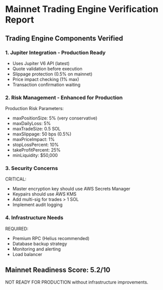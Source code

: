 # Mainnet Trading Engine Verification Report

## Trading Engine Components Verified

### 1. Jupiter Integration - Production Ready
- Uses Jupiter V6 API (latest)
- Quote validation before execution
- Slippage protection (0.5% on mainnet)
- Price impact checking (1% max)
- Transaction confirmation waiting

### 2. Risk Management - Enhanced for Production

Production Risk Parameters:
- maxPositionSize: 5% (very conservative)
- maxDailyLoss: 5%
- maxTradeSize: 0.5 SOL
- maxSlippage: 50 bps (0.5%)
- maxPriceImpact: 1%
- stopLossPercent: 10%
- takeProfitPercent: 25%
- minLiquidity: $50,000

### 3. Security Concerns

CRITICAL:
- Master encryption key should use AWS Secrets Manager
- Keypairs should use AWS KMS
- Add multi-sig for trades > 1 SOL
- Implement audit logging

### 4. Infrastructure Needs

REQUIRED:
- Premium RPC (Helius recommended)
- Database backup strategy
- Monitoring and alerting
- Load balancer

## Mainnet Readiness Score: 5.2/10

NOT READY FOR PRODUCTION without infrastructure improvements.
